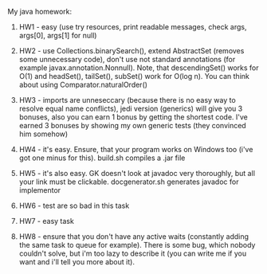 My java homework:

1) HW1 - easy (use try resources, print readable messages, check args, args[0], args[1] for null)

2) HW2 - use Collections.binarySearch(), extend AbstractSet (removes some unnecessary code), don't use not standard annotations 
(for example javax.annotation.Nonnull). Note, that descendingSet() works for O(1) and headSet(), tailSet(), subSet() work 
for O(log n). You can think about using Comparator.naturalOrder()

3) HW3 - imports are unneseccary (because there is no easy way to resolve equal name conflicts), jedi version (generics) will 
give you 3 bonuses, also you can earn 1 bonus by getting the shortest code.
I've earned 3 bonuses by showing my own generic tests (they convinced him somehow)

4) HW4 - it's easy. Ensure, that your program works on Windows too (i've got one minus for this). build.sh compiles a .jar file

5) HW5 - it's also easy. GK doesn't look at javadoc very thoroughly, but all your link must be clickable. docgenerator.sh 
generates javadoc for implementor

6) HW6 - test are so bad in this task

7) HW7 - easy task

8) HW8 - ensure that you don't have any active waits (constantly adding the same task to queue for example). There is
some bug, which nobody couldn't solve, but i'm too lazy to describe it (you can write me if you want and i'll tell you
more about it).